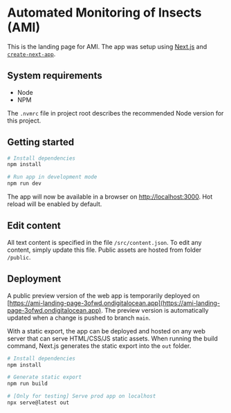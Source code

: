 # Automated Monitoring of Insects (AMI)

This is the landing page for AMI. The app was setup using [Next.js](https://nextjs.org/) and [`create-next-app`](https://github.com/vercel/next.js/tree/canary/packages/create-next-app).

## System requirements

- Node
- NPM

The `.nvmrc` file in project root describes the recommended Node version for this project.

## Getting started

```bash
# Install dependencies
npm install

# Run app in development mode
npm run dev
```

The app will now be available in a browser on [http://localhost:3000](http://localhost:3000). Hot reload will be enabled by default.

## Edit content

All text content is specified in the file `/src/content.json`. To edit any content, simply update this file. Public assets are hosted from folder `/public`.

## Deployment

A public preview version of the web app is temporarily deployed on [https://ami-landing-page-3ofwd.ondigitalocean.app](https://ami-landing-page-3ofwd.ondigitalocean.app). The preview version is automatically updated when a change is pushed to branch `main`.

With a static export, the app can be deployed and hosted on any web server that can serve HTML/CSS/JS static assets. When running the build command, Next.js generates the static export into the `out` folder.

```bash
# Install dependencies
npm install

# Generate static export
npm run build

# [Only for testing] Serve prod app on localhost
npx serve@latest out
```
